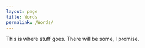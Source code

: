 ```yaml
---
layout: page
title: Words
permalink: /Words/
---
```


This is where stuff goes. There will be some, I promise.
